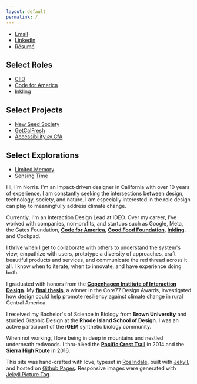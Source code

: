 ```yaml
---
layout: default
permalink: /
---
```


<article class="about main-content row">
	<section class="about__contact col-md-3 col-sm-6 col-xs-12 last-xs first-md">
		<div class="about__photo"></div>
	</section>
	<section class="about__selected-works col-md-3 col-sm-6 col-xs-12 spacing-below-40">
		<ul class="list--no-style">
			<li><a href="mailto:norrishung@gmail.com">Email</a></li>
			<li><a href="https://www.linkedin.com/in/norrishung/">LinkedIn</a></li>
			<li><a href="/images/norrishung_resume.pdf">Résumé</a></li>
		</ul>
		<h2>Select Roles</h2>
		<ul class="list--no-style">
			<li><a href="{% post_url 2021-03-01-ciid %}">CIID</a></li>
			<li><a href="{% post_url 2019-11-01-cfa %}">Code for America</a></li>
			<li><a href="{% post_url 2014-04-31-inkling %}">Inkling</a></li>
		</ul>
		<h2>Select Projects</h2>
		<ul class="list--no-style">
			<li><a href="{% post_url 2021-02-26-new-seed-society %}">New Seed Society</a></li>
			<li><a href="{% post_url 2018-12-31-getcalfresh %}">GetCalFresh</a></li>
			<li><a href="{% post_url 2019-09-03-honeycrisp %}">Accessibility @ CfA</a></li>
		</ul>
		<h2>Select Explorations</h2>
		<ul class="list--no-style">
			<li><a href="{% post_url 2020-06-21-limited-memory %}">Limited Memory</a></li>
			<li><a href="{% post_url 2020-09-04-sensing-time %}">Sensing Time</a></li>
		</ul>
	</section>
	<section class="about__bio col-md-6 col-xs-12 first-xs last-md spacing-below-40">
		<p>Hi, I'm Norris. I'm an impact-driven designer in California with over 10 years of experience. I am constantly seeking the intersections between design, technology, society, and nature. I am especially interested in the role design can play to meaningfully address climate change.</p>
		<p>Currently, I'm an Interaction Design Lead at IDEO. Over my career, I've worked with companies, non-profits, and startups such as Google, Meta, the Gates Foundation, <strong><a href="{% post_url 2019-11-01-cfa %}">Code for America</a></strong>, <strong><a href="{% post_url 2011-02-15-good-food-foundation %}">Good Food Foundation</a></strong>, <strong><a href="{% post_url 2014-04-31-inkling %}">Inkling</a></strong>, and Cookpad.</p>
		<p>I thrive when I get to collaborate with others to understand the system's view, empathize with users, prototype a diversity of approaches, craft beautiful products and services, and communicate the red thread across it all. I know when to iterate, when to innovate, and have experience doing both.</p>
		<p>I graduated with honors from the <strong><a href="{% post_url 2021-03-01-ciid %}">Copenhagen Institute of Interaction Design</a></strong>. My <strong><a href="{% post_url 2021-02-26-new-seed-society %}">final thesis</a></strong>, a winner in the Core77 Design Awards, investigated how design could help promote resiliency against climate change in rural Central America.</p>
		<p>I received my Bachelor's of Science in Biology from <strong>Brown University</strong> and studied Graphic Design at the <strong>Rhode Island School of Design</strong>. I was an active participant of the <strong>iGEM</strong> synthetic biology community.</p>
		<p class="spacing-below-96">When not working, I love being in deep in mountains and nestled underneath redwoods. I thru-hiked the <strong><a href="{% post_url 2014-09-15-pct %}">Pacific Crest Trail</a></strong> in 2014 and the <strong>Sierra High Route</strong> in 2016.</p>
		<p class="text--helper">This site was hand-crafted with love, typeset in <a href="https://djr.com/roslindale/">Roslindale</a>, built with <a href="https://jekyllrb.com">Jekyll</a>, and hosted on <a href="https://pages.github.com">Github Pages</a>. Responsive images were generated with <a href="http://rbuchberger.github.io/jekyll_picture_tag/">Jekyll Picture Tag</a>.</p>
	</section>
</article>
